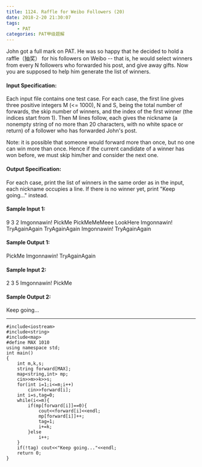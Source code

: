 ```yaml
---
title: 1124. Raffle for Weibo Followers (20)
date: 2018-2-20 21:30:07
tags: 
	- PAT
categories: PAT甲级题解
---
```


John got a full mark on PAT. He was so happy that he decided to hold a raffle（抽奖） for his followers on Weibo -- that is, he would select winners from every N followers who forwarded his post, and give away gifts. Now you are supposed to help him generate the list of winners.

#### Input Specification:

Each input file contains one test case. For each case, the first line gives three positive integers M (<= 1000), N and S, being the total number of forwards, the skip number of winners, and the index of the first winner (the indices start from 1). Then M lines follow, each gives the nickname (a nonempty string of no more than 20 characters, with no white space or return) of a follower who has forwarded John's post.

Note: it is possible that someone would forward more than once, but no one can win more than once. Hence if the current candidate of a winner has won before, we must skip him/her and consider the next one.

#### Output Specification:

For each case, print the list of winners in the same order as in the input, each nickname occupies a line. If there is no winner yet, print "Keep going..." instead.

#### Sample Input 1:
9 3 2
Imgonnawin!
PickMe
PickMeMeMeee
LookHere
Imgonnawin!
TryAgainAgain
TryAgainAgain
Imgonnawin!
TryAgainAgain
#### Sample Output 1:
PickMe
Imgonnawin!
TryAgainAgain
#### Sample Input 2:
2 3 5
Imgonnawin!
PickMe
#### Sample Output 2:
Keep going...
***

```
#include<iostream>
#include<string>
#include<map>
#define MAX 1010
using namespace std;
int main()
{
    int m,k,s;
    string forward[MAX];
    map<string,int> mp;
    cin>>m>>k>>s;
    for(int i=1;i<=m;i++)
        cin>>forward[i];
    int i=s,tag=0;
    while(i<=m){
        if(mp[forward[i]]==0){
            cout<<forward[i]<<endl;
            mp[forward[i]]++;
            tag=1;
            i+=k;
        }else
            i++;
    }
    if(!tag) cout<<"Keep going..."<<endl;
    return 0;
}
```